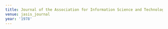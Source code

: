 ```yaml
---
title: Journal of the Association for Information Science and Technology (1978)
venue: jasis_journal
year: '1978'
---
```

